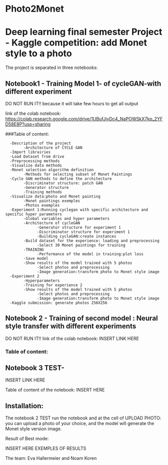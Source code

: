 # Photo2Monet

# Deep learning final semester Project - Kaggle competition: add Monet style to a photo

The project is separated in three notebooks:

## Notebook1 - Training Model 1- of cycleGAN-with different experiment
DO NOT RUN IT!! because it will take few hours to get all output


link of the colab notebook: https://colab.research.google.com/drive/1UBufJiyDc4_NaPOWSkX7kp_2YFD58E8P?usp=sharing


###Table of content:

      -Description of the project
            -Architecture of CYCLE GAN
      -Import librairies
      -Load Dataset from drive
      -Preprocessing methods
      -Visualize data methods
      -Monet selection algorithm definition
            -Methods for selecting subset of Monet Paintings
      -Cycle GAN methods to define the architecture
            -Discriminator structure: patch GAN
            -Generator structure
            -Training methods
      -Visualize data:photo and Monet painting
            -Monet paintings exemples
            -Photos exemples
      -Experiment 1:Running cyclegan with specific architecture and specific hyper parameters
            -Global variables and hyper parameters
            -Architecture of cycleGAN
                  -Generator structure for experiment 1
                  -Discriminator structure for experiment 1
                  -Building cycleGAN:create instances
            -Build dataset for the experience: loading and preprocessing
                  -Select 30 Monet paintings for training
            -TRAINING
                  -Performance of the model in training:plot loss
            -Save model
            -Show results of the model trained with 5 photos
                  -Select photos and preprocessing
                  -Image generation:transform photo to Monet style image
      -Experiment 2
            -Hyperparameters
            -Training for experience 2
            -Show results of the model trained with 5 photos
                  -Select photos and preprocessing
                  -Image generation:transform photo to Monet style image
      -Kaggle submission: generate photos 256X256




## Notebook 2 - Training of second model : Neural style transfer with different experiments
DO NOT RUN IT!!
link of the colab notebook: INSERT LINK HERE
### Table of content:



## Notebook 3 TEST-
INSERT LINK HERE

Table of content of the notebook:
      INSERT HERE
      
 ## Installation:
 The notebook 2 TEST run the notebook and at the cell of UPLOAD PHOTO: you can upload a photo of your choice, and the model will generate the Monet style version image.
 
 
 Result of Best mode:
 
 INSERT HERE EXEMPLES OF RESULTS
 
 The team: Eva Hallermeier and Noam Koren

